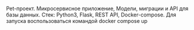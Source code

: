 Pet-проект. Микросервисное приложение, Модели, миграции и API для базы данных.
Стек: Python3, Flask, REST API, Docker-compose.
Для запуска воспользоваться командой docker compose up
